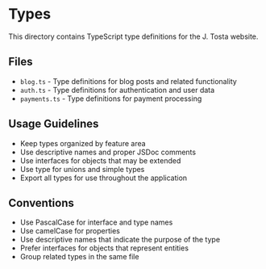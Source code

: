 # Types

This directory contains TypeScript type definitions for the J. Tosta website.

## Files

- `blog.ts` - Type definitions for blog posts and related functionality
- `auth.ts` - Type definitions for authentication and user data
- `payments.ts` - Type definitions for payment processing

## Usage Guidelines

- Keep types organized by feature area
- Use descriptive names and proper JSDoc comments
- Use interfaces for objects that may be extended
- Use type for unions and simple types
- Export all types for use throughout the application

## Conventions

- Use PascalCase for interface and type names
- Use camelCase for properties
- Use descriptive names that indicate the purpose of the type
- Prefer interfaces for objects that represent entities
- Group related types in the same file